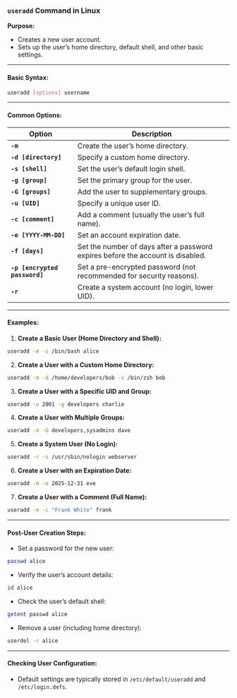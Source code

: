 ### **`useradd` Command in Linux**

**Purpose:**

* Creates a new user account.
* Sets up the user’s home directory, default shell, and other basic settings.

---

#### **Basic Syntax:**

```bash
useradd [options] username
```

---

#### **Common Options:**

| **Option**                    | **Description**                                                                 |
| ----------------------------- | ------------------------------------------------------------------------------- |
| **`-m`**                      | Create the user’s home directory.                                               |
| **`-d [directory]`**          | Specify a custom home directory.                                                |
| **`-s [shell]`**              | Set the user’s default login shell.                                             |
| **`-g [group]`**              | Set the primary group for the user.                                             |
| **`-G [groups]`**             | Add the user to supplementary groups.                                           |
| **`-u [UID]`**                | Specify a unique user ID.                                                       |
| **`-c [comment]`**            | Add a comment (usually the user’s full name).                                   |
| **`-e [YYYY-MM-DD]`**         | Set an account expiration date.                                                 |
| **`-f [days]`**               | Set the number of days after a password expires before the account is disabled. |
| **`-p [encrypted password]`** | Set a pre-encrypted password (not recommended for security reasons).            |
| **`-r`**                      | Create a system account (no login, lower UID).                                  |

---

#### **Examples:**

1. **Create a Basic User (Home Directory and Shell):**

```bash
useradd -m -s /bin/bash alice
```

2. **Create a User with a Custom Home Directory:**

```bash
useradd -m -d /home/developers/bob -s /bin/zsh bob
```

3. **Create a User with a Specific UID and Group:**

```bash
useradd -u 2001 -g developers charlie
```

4. **Create a User with Multiple Groups:**

```bash
useradd -m -G developers,sysadmins dave
```

5. **Create a System User (No Login):**

```bash
useradd -r -s /usr/sbin/nologin webserver
```

6. **Create a User with an Expiration Date:**

```bash
useradd -m -e 2025-12-31 eve
```

7. **Create a User with a Comment (Full Name):**

```bash
useradd -m -c "Frank White" frank
```

---

#### **Post-User Creation Steps:**

* Set a password for the new user:

```bash
passwd alice
```

* Verify the user’s account details:

```bash
id alice
```

* Check the user’s default shell:

```bash
getent passwd alice
```

* Remove a user (including home directory):

```bash
userdel -r alice
```

---

#### **Checking User Configuration:**

* Default settings are typically stored in `/etc/default/useradd` and `/etc/login.defs`.

